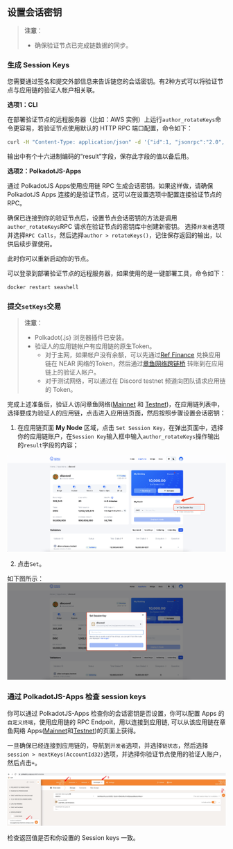 ## 设置会话密钥

> **注意**：
>
> * 确保验证节点已完成链数据的同步。

### 生成 Session Keys

您需要通过签名和提交外部信息来告诉链您的会话密钥。有2种方式可以将验证节点与应用链的验证人帐户相关联。

**选项1：CLI**

在部署验证节点的远程服务器（比如：AWS 实例）上运行`author_rotateKeys`命令更容易，若验证节点使用默认的 HTTP RPC 端口配置，命令如下：

```bash
curl -H "Content-Type: application/json" -d '{"id":1, "jsonrpc":"2.0", "method": "author_rotateKeys", "params":[]}' http://localhost:9933
```

输出中有个十六进制编码的“result”字段，保存此字段的值以备后用。

**选项2：PolkadotJS-Apps**

通过 PolkadotJS Apps使用应用链 RPC 生成会话密钥。如果这样做，请确保 PolkadotJS Apps 连接的是验证节点，这可以在设置选项中配置连接验证节点的RPC。

确保已连接到你的验证节点后，设置节点会话密钥的方法是调用`author_rotateKeys`RPC 请求在验证节点的密钥库中创建新密钥。 选择`开发者`选项并选择`RPC Calls`，然后选择`author > rotateKeys()`，记住保存返回的输出，以供后续步骤使用。

此时你可以重新启动你的节点。

可以登录到部署验证节点的远程服务器，如果使用的是一键部署工具，命令如下：

```bash
docker restart seashell
```

### 提交`setKeys`交易

> **注意**：
>
> * Polkadot{.js} 浏览器插件已安装。
> * 验证人的应用链帐户有应用链的原生Token。
>   * 对于主网，如果帐户没有余额，可以先通过[Ref Finance](https://app.ref.finance/) 兑换应用链在 NEAR 网络的Token，然后通过[章鱼网络跨链桥](https://mainnet.oct.network/bridge) 转账到在应用链上的验证人帐户。
>   * 对于测试网络，可以通过在 Discord testnet 频道向团队请求应用链的 Token。

完成上述准备后，验证人访问章鱼网络([Mainnet](https://mainnet.oct.network) 和 [Testnet](https://testnet.oct.network))，在应用链列表中，选择要成为验证人的应用链，点击进入应用链页面，然后按照步骤设置会话密钥：

1. 在应用链页面 **My Node** 区域，点击 `Set Session Key`，在弹出页面中，选择你的应用链账户，在`Session Key`输入框中输入`author_rotateKeys`操作输出的`result`字段的内容；

![set session keys0](../../images/maintain/validator_set_session_keys0.jpg)

2. 点击`Set`。

如下图所示：
![set session keys1](../../images/maintain/validator_set_session_keys1.jpg)


### 通过 PolkadotJS-Apps 检查 session keys 

你可以通过 PolkadotJS-Apps 检查你的会话密钥是否设置，你可以配置 Apps 的`自定义终端`，使用应用链的 RPC Endpoit，用以连接到应用链, 可以从该应用链在章鱼网络 Apps([Mainnet](https://mainnet.oct.network)和[Testnet](https://testnet.oct.network))的页面上获得。

一旦确保已经连接到应用链的，导航到`开发者`选项，并选择`链状态`，然后选择`session > nextKeys(AccountId32)`选项，并选择你验证节点使用的验证人账户，然后点击`+`。

![check session keys](../../images/maintain/validator_check_session_keys.jpg)

检查返回值是否和你设置的 Session keys 一致。